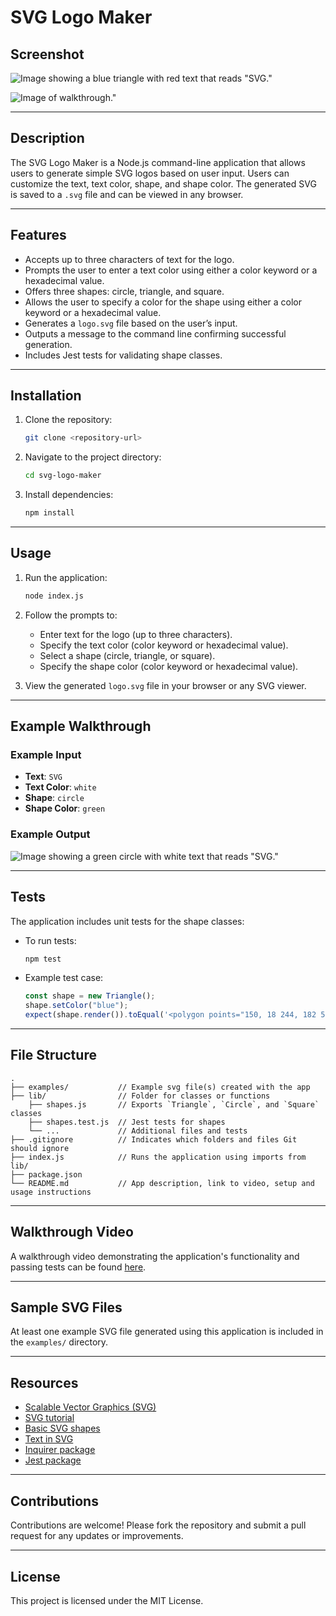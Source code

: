 # SVG Logo Maker

## Screenshot

![Image showing a blue triangle with red text that reads "SVG."](./Assets/images/Screenshot%202025-01-17%20at%202.19.48%20AM.png)

![Image of walkthrough."](./Assets/images/Screenshot%202025-01-17%20at%2011.07.19%20AM.png)

---

## Description

The SVG Logo Maker is a Node.js command-line application that allows users to generate simple SVG logos based on user input. Users can customize the text, text color, shape, and shape color. The generated SVG is saved to a `.svg` file and can be viewed in any browser.

---

## Features

- Accepts up to three characters of text for the logo.
- Prompts the user to enter a text color using either a color keyword or a hexadecimal value.
- Offers three shapes: circle, triangle, and square.
- Allows the user to specify a color for the shape using either a color keyword or a hexadecimal value.
- Generates a `logo.svg` file based on the user’s input.
- Outputs a message to the command line confirming successful generation.
- Includes Jest tests for validating shape classes.

---

## Installation

1. Clone the repository:
   ```bash
   git clone <repository-url>
   ```

2. Navigate to the project directory:
   ```bash
   cd svg-logo-maker
   ```

3. Install dependencies:
   ```bash
   npm install
   ```

---

## Usage

1. Run the application:
   ```bash
   node index.js
   ```

2. Follow the prompts to:
   - Enter text for the logo (up to three characters).
   - Specify the text color (color keyword or hexadecimal value).
   - Select a shape (circle, triangle, or square).
   - Specify the shape color (color keyword or hexadecimal value).

3. View the generated `logo.svg` file in your browser or any SVG viewer.

---

## Example Walkthrough

### Example Input
- **Text**: `SVG`
- **Text Color**: `white`
- **Shape**: `circle`
- **Shape Color**: `green`

### Example Output
![Image showing a green circle with white text that reads "SVG."](./Images/10-oop-homework-demo.png)

---

## Tests

The application includes unit tests for the shape classes:

- To run tests:
  ```bash
  npm test
  ```

- Example test case:
  ```javascript
  const shape = new Triangle();
  shape.setColor("blue");
  expect(shape.render()).toEqual('<polygon points="150, 18 244, 182 56, 182" fill="blue" />');
  ```

---

## File Structure

```plaintext
.  
├── examples/           // Example svg file(s) created with the app
├── lib/                // Folder for classes or functions
    ├── shapes.js       // Exports `Triangle`, `Circle`, and `Square` classes
    ├── shapes.test.js  // Jest tests for shapes
    └── ...             // Additional files and tests
├── .gitignore          // Indicates which folders and files Git should ignore
├── index.js            // Runs the application using imports from lib/
├── package.json
└── README.md           // App description, link to video, setup and usage instructions
```

---

## Walkthrough Video

A walkthrough video demonstrating the application's functionality and passing tests can be found [here](<video-link>).

---

## Sample SVG Files

At least one example SVG file generated using this application is included in the `examples/` directory.

---

## Resources

- [Scalable Vector Graphics (SVG)](https://en.wikipedia.org/wiki/Scalable_Vector_Graphics)
- [SVG tutorial](https://developer.mozilla.org/en-US/docs/Web/SVG/Tutorial)
- [Basic SVG shapes](https://developer.mozilla.org/en-US/docs/Web/SVG/Tutorial/Basic_Shapes)
- [Text in SVG](https://developer.mozilla.org/en-US/docs/Web/SVG/Tutorial/Texts)
- [Inquirer package](https://www.npmjs.com/package/inquirer/v/8.2.4)
- [Jest package](https://www.npmjs.com/package/jest)

---

## Contributions

Contributions are welcome! Please fork the repository and submit a pull request for any updates or improvements.

---

## License

This project is licensed under the MIT License.

